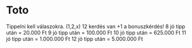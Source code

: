 # Toto
Tippelni kell válaszokra. (1,2,x)
12 kerdés van +1 a bonuszkérdés!
8 jó tipp után = 20.000 Ft
9 jó tipp után = 100.000 Ft
10 jó tipp után = 625.000 Ft
11 jó tipp után = 1.000.000 Ft
12 jó tipp után = 5.000.000 Ft
